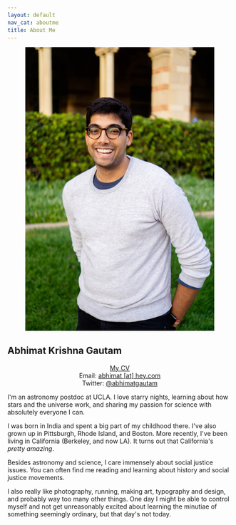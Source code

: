 ```yaml
---
layout: default
nav_cat: aboutme
title: About Me
---
```


<figure>
	<img src="./Me.jpg" alt="it me!" title="it me!" />
    <figcaption></figcaption>
</figure>

## **Abhimat Krishna Gautam**
<center><p><a href='/cv/cv_abhimat.pdf'>My CV</a><br>Email: <a href="mailto:abhimat@hey.com">abhimat [at] hey.com</a><br>Twitter: <a href="https://twitter.com/abhimatgautam">@abhimatgautam</a></p></center>

I'm an astronomy postdoc at UCLA. I love starry nights, learning about how stars and the universe work, and sharing my passion for science with absolutely everyone I can.

I was born in India and spent a big part of my childhood there. I've also grown up in Pittsburgh, Rhode Island, and Boston. More recently, I've been living in California (Berkeley, and now LA). It turns out that California's *pretty amazing*.

Besides astronomy and science, I care immensely about social justice issues. You can often find me reading and learning about history and social justice movements.

I also really like photography, running, making art, typography and design, and probably way too many other things. One day I might be able to control myself and not get unreasonably excited about learning the minutiae of something seemingly ordinary, but that day's not today.